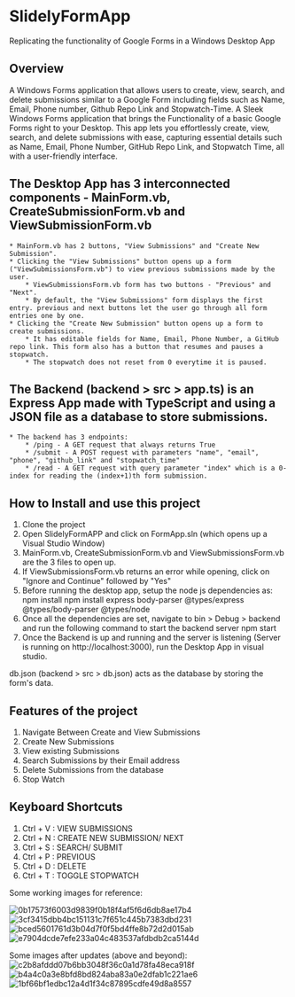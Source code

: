 # SlidelyFormApp
Replicating the functionality of Google Forms in a Windows Desktop App

## Overview
A Windows Forms application that allows users to create, view, search, and delete submissions similar to a Google Form including fields such as Name, Email, Phone number, Github Repo Link and Stopwatch-Time. 
A Sleek Windows Forms application that brings the Functionality of a basic Google Forms right to your Desktop. This app lets you effortlessly create, view, search, and delete submissions with ease, capturing  essential details such as Name, Email, Phone Number, GitHub Repo Link, and Stopwatch Time, all with a user-friendly interface.

## The Desktop App has 3 interconnected components - MainForm.vb, CreateSubmissionForm.vb and ViewSubmissionForm.vb

    * MainForm.vb has 2 buttons, "View Submissions" and "Create New Submission".
    * Clicking the "View Submissions" button opens up a form ("ViewSubmissionsForm.vb") to view previous submissions made by the user. 
        * ViewSubmissionsForm.vb form has two buttons - "Previous" and "Next". 
        * By default, the "View Submissions" form displays the first entry. previous and next buttons let the user go through all form entries one by one.
    * Clicking the "Create New Submission" button opens up a form to create submissions.
        * It has editable fields for Name, Email, Phone Number, a GitHub repo link. This form also has a button that resumes and pauses a stopwatch.
        * The stopwatch does not reset from 0 everytime it is paused.

 ## The Backend (backend > src > app.ts) is an Express App made with TypeScript and using a JSON file as a database to store submissions.

    * The backend has 3 endpoints:
        * /ping - A GET request that always returns True
        * /submit - A POST request with parameters "name", "email", "phone", "github_link" and "stopwatch_time"
        * /read - A GET request with query parameter "index" which is a 0-index for reading the (index+1)th form submission.

## How to Install and use this project

1. Clone the project
2. Open SlidelyFormAPP and click on FormApp.sln (which opens up a Visual Studio Window)
3. MainForm.vb, CreateSubmissionForm.vb and ViewSubmissionsForm.vb are the 3 files to open up.
4. If ViewSubmissionsForm.vb returns an error while opening, click on "Ignore and Continue" followed by "Yes"
5. Before running the desktop app, setup the node js dependencies as:
        npm install
        npm install express body-parser @types/express @types/body-parser @types/node
6. Once all the dependencies are set, navigate to bin > Debug > backend and run the following command to start the backend server 
        npm start
7. Once the Backend is up and running and the server is listening (Server is running on http://localhost:3000), run the Desktop App in visual studio.


db.json (backend > src > db.json) acts as the database by storing the form's data.

## Features of the project
1. Navigate Between Create and View Submissions 
2. Create New Submissions 
3. View existing Submissions
4. Search Submissions by their Email address
5. Delete Submissions from the database
6. Stop Watch

## Keyboard Shortcuts
1. Ctrl + V : VIEW SUBMISSIONS
2. Ctrl + N : CREATE NEW SUBMISSION/ NEXT 
3. Ctrl + S : SEARCH/ SUBMIT
4. Ctrl + P : PREVIOUS
5. Ctrl + D : DELETE
6. Ctrl + T : TOGGLE STOPWATCH

Some working images for reference:

![0b17573f6003d9839f0b18f4af5f6d6db8ae17b4](https://github.com/maximistic/SlidelyFormApp/assets/110153672/292acaad-e3c3-4048-84b0-74e749f7f782)
![3cf3415dbb4bc151131c7f651c445b7383dbd231](https://github.com/maximistic/SlidelyFormApp/assets/110153672/17fc0523-1a1d-4e2d-8893-5098cf1452f5)
![bced5601761d3b04d7f0f5bd4ffe8b72d2d015ab](https://github.com/maximistic/SlidelyFormApp/assets/110153672/1afa98ca-7f7a-4b02-8e60-81931bc248de)
![e7904dcde7efe233a04c483537afdbdb2ca5144d](https://github.com/maximistic/SlidelyFormApp/assets/110153672/7199bd3b-fc92-4ea5-af95-ff2c9ec82b56)

Some images after updates (above and beyond):
![c2b8afddd07b6bb3048f36c0a1d78fa48eca918f](https://github.com/maximistic/SlidelyFormApp/assets/110153672/b73f1fc7-02fe-4947-b4cb-8b9e1ae6aa5f)
![b4a4c0a3e8bfd8bd824aba83a0e2dfab1c221ae6](https://github.com/maximistic/SlidelyFormApp/assets/110153672/0b04983e-84b4-4de0-b2f5-32417acd0895)
![1bf66bf1edbc12a4d1f34c87895cdfe49d8a8557](https://github.com/maximistic/SlidelyFormApp/assets/110153672/182223ec-d21d-487f-b0e6-13604fa817a3)

